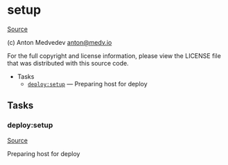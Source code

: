 <!-- DO NOT EDIT THIS FILE! -->
<!-- Instead edit recipe/deploy/setup.php -->
<!-- Then run bin/docgen -->

# setup

[Source](/recipe/deploy/setup.php)

(c) Anton Medvedev <anton@medv.io>

For the full copyright and license information, please view the LICENSE
file that was distributed with this source code.


* Tasks
  * [`deploy:setup`](#deploy:setup) — Preparing host for deploy


## Tasks
### deploy:setup
[Source](/recipe/deploy/setup.php#L14)

Preparing host for deploy




